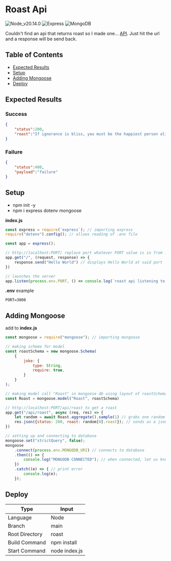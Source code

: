 # Roast Api
![Node_v20.14.0](https://img.shields.io/badge/Node_v20.14.0-green?logo=node.js&logoColor=white)
![Express](https://img.shields.io/badge/Express-%23404d59?logo=express&logoColor=%2361DAFB)
![MongoDB](https://img.shields.io/badge/MongoDB-lightgreen?logo=mongodb)

Couldn't find an api that returns roast so I made one... [API](https://roast-api.dongacs.workers.dev/). Just hit the url and a response will be send back.

## Table of Contents
- [Expected Results](#Expected-Results)
- [Setup](#Setup)
- [Adding Mongoose](#Adding-Mongoose)
- [Deploy](Deploy)
  
## Expected Results
### Success
```JSON
{   
    "status":200,
    "roast":"If ignorance is bliss, you must be the happiest person alive."
}
```
### Failure
```JSON
{
    "status":400,
    "payload":"failure"
}
```

## Setup
- npm init -y
- npm i express dotenv mongoose

**index.js**
```Javascript
const express = require(`express`); // importing express
require("dotenv").config(); // allows reading of .env file

const app = express();

// http://localhost:PORT/ replace port whatever PORT value is in from .env
app.get("/", (request, response) => {
    response.send("Hello World") // displays Hello World at said port
})

// launches the server
app.listen(process.env.PORT, () => console.log(`roast api listening to ${process.env.PORT}`))
```
**.env** example
```
PORT=3000
```

## Adding Mongoose
add to **index.js**
```Javascript
const mongoose = require("mongoose"); // importing mongoose

// making schema for model
const roastSchema = new mongoose.Schema(
    {
        joke: {
            type: String,
            require: true,
        }
    }
);

// making model call "Roast" in mongoose db using layout of roastSchema
const Roast = mongoose.model("Roast", roastSchema)

// http://localhost:PORT/api/roast to get a roast
app.get("/api/roast", async (req, res) => {
    let random = await Roast.aggregate().sample(1) // grabs one random roast
    res.json({status: 200, roast: random[0].roast}); // sends as a json
})

// setting up and connecting to database
mongoose.set("strictQuery", false);
mongoose
    .connect(process.env.MONGODB_URI) // connects to database
    .then(() => {
        console.log("MONGODB CONNECTED"); // when connected, let us know
    })
    .catch((e) => { // print error
        console.log(e);
    });
```

## Deploy
| Type | Input |
| --- | --- |
| Language | Node |
| Branch | main |
| Root Directory | roast |
| Build Command | npm install |
| Start Command | node index.js |
